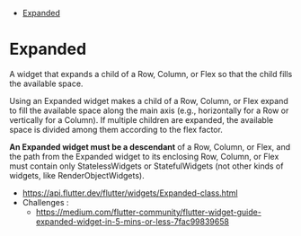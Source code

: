 - [Expanded](#expanded)

# Expanded

A widget that expands a child of a Row, Column, or Flex so that the child fills the available space.

Using an Expanded widget makes a child of a Row, Column, or Flex expand to fill the available space along the main axis (e.g., horizontally for a Row or vertically for a Column). If multiple children are expanded, the available space is divided among them according to the flex factor.

**An Expanded widget must be a descendant** of a Row, Column, or Flex, and the path from the Expanded widget to its enclosing Row, Column, or Flex must contain only StatelessWidgets or StatefulWidgets (not other kinds of widgets, like RenderObjectWidgets).

- https://api.flutter.dev/flutter/widgets/Expanded-class.html
- Challenges :
  - https://medium.com/flutter-community/flutter-widget-guide-expanded-widget-in-5-mins-or-less-7fac99839658
